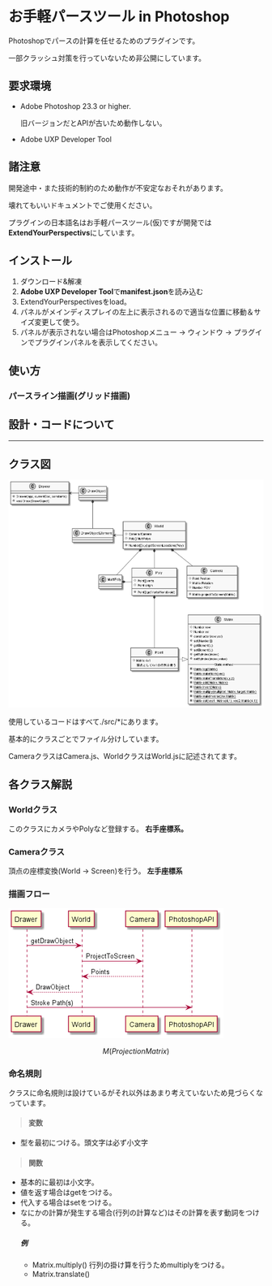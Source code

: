 # お手軽パースツール in Photoshop

Photoshopでパースの計算を任せるためのプラグインです。

一部クラッシュ対策を行っていないため非公開にしています。 

## 要求環境
* Adobe Photoshop 23.3 or higher.

    旧バージョンだとAPIが古いため動作しない。
* Adobe UXP Developer Tool

## 諸注意
開発途中・また技術的制約のため動作が不安定なおそれがあります。

壊れてもいいドキュメントでご使用ください。

プラグインの日本語名はお手軽パースツール(仮)ですが開発では**ExtendYourPerspectivs**にしています。

## インストール
1. ダウンロード&解凍
2. **Adobe UXP Developer Tool**で**manifest.json**を読み込む
3. ExtendYourPerspectivesをload。
4. パネルがメインディスプレイの左上に表示されるので適当な位置に移動＆サイズ変更して使う。
5. パネルが表示されない場合はPhotoshopメニュー -> ウィンドウ -> プラグインでプラグインパネルを表示してください。

## 使い方
### パースライン描画(グリッド描画)


## 設計・コードについて
-------------------
## クラス図
![クラス図](out\graph\Architecture.png "クラス図")

使用しているコードはすべて./src/*にあります。

基本的にクラスごとでファイル分けしています。

CameraクラスはCamera.js、WorldクラスはWorld.jsに記述されてます。
## 各クラス解説
### Worldクラス
このクラスにカメラやPolyなど登録する。
**右手座標系。**

### Cameraクラス
頂点の座標変換(World -> Screen)を行う。
**左手座標系**

### 描画フロー
![描画フロー](out\graph\drawSequence.png "描画フロー")

$$M(Projection Matrix)$$

### 命名規則
クラスに命名規則は設けているがそれ以外はあまり考えていないため見づらくなっています。
>#### 変数
* 型を最初につける。頭文字は必ず小文字

>#### 関数
* 基本的に最初は小文字。
* 値を返す場合はgetをつける。
* 代入する場合はsetをつける。
* なにかの計算が発生する場合(行列の計算など)はその計算を表す動詞をつける。
    ##### 例
    * Matrix.multiply() 行列の掛け算を行うためmultiplyをつける。
    * Matrix.translate()
